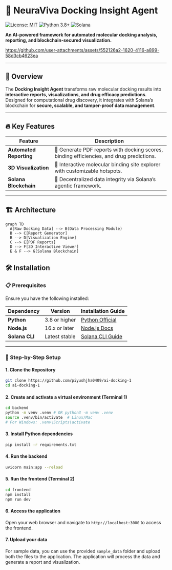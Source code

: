 # 🧪 NeuraViva Docking Insight Agent

[![License: MIT](https://img.shields.io/badge/License-MIT-blue.svg)](https://opensource.org/licenses/MIT)
[![Python 3.8+](https://img.shields.io/badge/Python-3.8%2B-green.svg)](https://www.python.org/)
[![Solana](https://img.shields.io/badge/Built%20on-Solana-purple.svg)](https://solana.com/)

**An AI-powered framework for automated molecular docking analysis, reporting, and blockchain-secured visualization.**  

https://github.com/user-attachments/assets/552126a2-1620-4116-a899-58d3cb4623ea

---

## 🌟 Overview
The **Docking Insight Agent** transforms raw molecular docking results into **interactive reports, visualizations, and drug efficacy predictions**. Designed for computational drug discovery, it integrates with Solana’s blockchain for **secure, scalable, and tamper-proof data management**.

---

## 🔥 Key Features
| Feature | Description |
|---------|-------------|
| **Automated Reporting** | 📄 Generate PDF reports with docking scores, binding efficiencies, and drug predictions. |
| **3D Visualization** | 🎨 Interactive molecular binding site explorer with customizable hotspots. |
| **Solana Blockchain** | 🔗 Decentralized data integrity via Solana’s agentic framework. |
---

## 🏗 Architecture
```mermaid
graph TD
  A[Raw Docking Data] --> B(Data Processing Module)
  B --> C[Report Generator]
  B --> D[Visualization Engine]
  C --> E[PDF Reports]
  D --> F[3D Interactive Viewer]
  E & F --> G[Solana Blockchain]

```

## 🛠 Installation

### 📋 Prerequisites
Ensure you have the following installed:

| Dependency      | Version           | Installation Guide                     |
|-----------------|-------------------|----------------------------------------|
| **Python**      | 3.8 or higher     | [Python Official](https://www.python.org/downloads/) |
| **Node.js**     | 16.x or later     | [Node.js Docs](https://nodejs.org/)    |
| **Solana CLI**  | Latest stable     | [Solana CLI Guide](https://docs.solana.com/cli/install-solana-cli-tools) |

---

### 🚀 Step-by-Step Setup

#### 1. **Clone the Repository**
```bash
git clone https://github.com/piyushjha0409/ai-docking-1
cd ai-docking-1
```

#### 2. Create and activate a virtual environment (Terminal 1)
```bash
cd backend
python -m venv .venv # OR python3 -m venv .venv
source .venv/bin/activate  # Linux/Mac
# For Windows: .venv\Scripts\activate
```

#### 3. Install Python dependencies
```bash
pip install -r requirements.txt
```

#### 4. Run the backend
```bash
uvicorn main:app --reload 
```

#### 5. Run the frontend (Terminal 2)
```bash
cd frontend
npm install
npm run dev
```
#### 6. Access the application
Open your web browser and navigate to `http://localhost:3000` to access the frontend. 

#### 7. Upload your data
For sample data, you can use the provided `sample_data` folder and upload both the files to the application. The application will process the data and generate a report and visualization.
